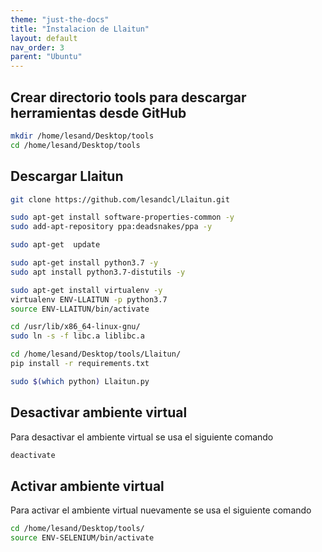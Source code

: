 ```yaml
---
theme: "just-the-docs"
title: "Instalacion de Llaitun"
layout: default
nav_order: 3
parent: "Ubuntu" 
---
```

## Crear directorio tools para descargar herramientas desde GitHub
```bash
mkdir /home/lesand/Desktop/tools
cd /home/lesand/Desktop/tools
```
## Descargar Llaitun
```bash
git clone https://github.com/lesandcl/Llaitun.git
```
```bash
sudo apt-get install software-properties-common -y
sudo add-apt-repository ppa:deadsnakes/ppa -y
```
```bash
sudo apt-get  update
```
```bash
sudo apt-get install python3.7 -y
sudo apt install python3.7-distutils -y
```
```bash
sudo apt-get install virtualenv -y
virtualenv ENV-LLAITUN -p python3.7
source ENV-LLAITUN/bin/activate
```
```bash
cd /usr/lib/x86_64-linux-gnu/
sudo ln -s -f libc.a liblibc.a
```
```bash
cd /home/lesand/Desktop/tools/Llaitun/
pip install -r requirements.txt
```
```bash
sudo $(which python) Llaitun.py
```
## Desactivar ambiente virtual
Para desactivar el ambiente virtual se usa el siguiente comando
```bash
deactivate
```
## Activar ambiente virtual
Para activar el ambiente virtual nuevamente se usa el siguiente comando
```bash
cd /home/lesand/Desktop/tools/
source ENV-SELENIUM/bin/activate
```
